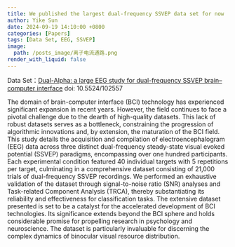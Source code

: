 ```yaml
---
title: We published the largest dual-frequency SSVEP data set for now
author: Yike Sun
date: 2024-09-19 14:10:00 +0800
categories: [Papers]
tags: [Data Set, EEG, SSVEP]
image:
  path: /posts_image/离子电流通路.png
render_with_liquid: false
---
```


Data Set：<a href="https://doi.org/10.5524/102557">Dual-Alpha: a large EEG study for dual-frequency SSVEP brain–computer interface</a>
doi: 10.5524/102557

The domain of brain-computer interface (BCI) technology has experienced significant expansion in recent years. However, the field continues to face a pivotal challenge due to the dearth of high-quality datasets. This lack of robust datasets serves as a bottleneck, constraining the progression of algorithmic innovations and, by extension, the maturation of the BCI field.
This study details the acquisition and compilation of electroencephalogram (EEG) data across three distinct dual-frequency steady-state visual evoked potential (SSVEP) paradigms, encompassing over one hundred participants. Each experimental condition featured 40 individual targets with 5 repetitions per target, culminating in a comprehensive dataset consisting of 21,000 trials of dual-frequency SSVEP recordings. We performed an exhaustive validation of the dataset through signal-to-noise ratio (SNR) analyses and Task-related Component Analysis (TRCA), thereby substantiating its reliability and effectiveness for classification tasks.
The extensive dataset presented is set to be a catalyst for the accelerated development of BCI technologies. Its significance extends beyond the BCI sphere and holds considerable promise for propelling research in psychology and neuroscience. The dataset is particularly invaluable for discerning the complex dynamics of binocular visual resource distribution.
